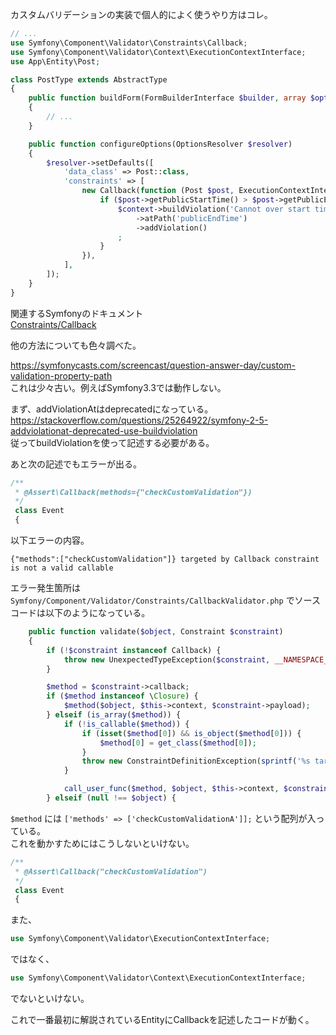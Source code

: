 カスタムバリデーションの実装で個人的によく使うやり方はコレ。

```php
// ...
use Symfony\Component\Validator\Constraints\Callback;
use Symfony\Component\Validator\Context\ExecutionContextInterface;
use App\Entity\Post;

class PostType extends AbstractType
{
    public function buildForm(FormBuilderInterface $builder, array $options)
    {
        // ...
    }

    public function configureOptions(OptionsResolver $resolver)
    {
        $resolver->setDefaults([
            'data_class' => Post::class,
            'constraints' => [
                new Callback(function (Post $post, ExecutionContextInterface $context) {
                    if ($post->getPublicStartTime() > $post->getPublicEndTime()) {
                        $context->buildViolation('Cannot over start time.')
                            ->atPath('publicEndTime')
                            ->addViolation()
                        ;
                    }
                }),
            ],
        ]);
    }
}
```

関連するSymfonyのドキュメント  
[Constraints/Callback](https://symfony.com/doc/current/reference/constraints/Callback.html)

他の方法についても色々調べた。

https://symfonycasts.com/screencast/question-answer-day/custom-validation-property-path  
これは少々古い。例えばSymfony3.3では動作しない。

まず、addViolationAtはdeprecatedになっている。  
https://stackoverflow.com/questions/25264922/symfony-2-5-addviolationat-deprecated-use-buildviolation  
従ってbuildViolationを使って記述する必要がある。  

あと次の記述でもエラーが出る。

```php
/**
 * @Assert\Callback(methods={"checkCustomValidation"})
 */
 class Event
 {
```

以下エラーの内容。

```
{"methods":["checkCustomValidation"]} targeted by Callback constraint is not a valid callable
```

エラー発生箇所は `Symfony/Component/Validator/Constraints/CallbackValidator.php` でソースコードは以下のようになっている。

```php
    public function validate($object, Constraint $constraint)
    {
        if (!$constraint instanceof Callback) {
            throw new UnexpectedTypeException($constraint, __NAMESPACE__.'\Callback');
        }

        $method = $constraint->callback;
        if ($method instanceof \Closure) {
            $method($object, $this->context, $constraint->payload);
        } elseif (is_array($method)) {
            if (!is_callable($method)) {
                if (isset($method[0]) && is_object($method[0])) {
                    $method[0] = get_class($method[0]);
                }
                throw new ConstraintDefinitionException(sprintf('%s targeted by Callback constraint is not a valid callable', json_encode($method)));
            }

            call_user_func($method, $object, $this->context, $constraint->payload);
        } elseif (null !== $object) {
```

`$method` には `['methods' => ['checkCustomValidationA']];` という配列が入っている。  
これを動かすためにはこうしないといけない。

```php
/**
 * @Assert\Callback("checkCustomValidation")
 */
 class Event
 {
```

また、

```php
use Symfony\Component\Validator\ExecutionContextInterface;
```

ではなく、

```php
use Symfony\Component\Validator\Context\ExecutionContextInterface;
```

でないといけない。

これで一番最初に解説されているEntityにCallbackを記述したコードが動く。